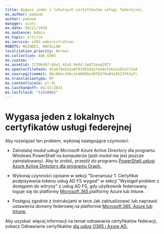 ```yaml
---
title: Wygasa jeden z lokalnych certyfikatów usługi federejnej
ms.author: pebaum
author: pebaum
manager: scotv
ms.date: 04/21/2020
ms.audience: Admin
ms.topic: article
ms.service: o365-administration
ROBOTS: NOINDEX, NOFOLLOW
localization_priority: Normal
ms.collection: Adm_O365
ms.custom: ''
ms.assetid: 172084b7-68a1-42a5-944d-2e871eaa2972
ms.openlocfilehash: 45a679e83aa8f07d65d2e7e84d7eb2a2b5a721e8
ms.sourcegitcommit: 8bc60ec34bc1e40685e3976576e04a2623f63a7c
ms.translationtype: MT
ms.contentlocale: pl-PL
ms.lasthandoff: 04/15/2021
ms.locfileid: "51810062"
---
```

# <a name="one-of-your-on-premises-federation-service-certificates-is-expiring"></a>Wygasa jeden z lokalnych certyfikatów usługi federejnej

Aby rozwiązać ten problem, wykonaj następujące czynności:
  
- Zainstaluj moduł usługi Microsoft Azure Active Directory dla programu Windows PowerShell na komputerze (jeśli moduł nie jest jeszcze zainstalowany). Aby to zrobić, przejdź do programu [PowerShell usługi Azure Active Directory dla programu Graph. ](https://docs.microsoft.com/powershell/azure/active-directory/install-adv2?view=azureadps-2.0)
    
- Wykonaj czynności opisane w sekcji "Scenariusz 1: Certyfikat podpisywania tokenu usług AD FS wygasł" w sekcji "Wystąpił problem z dostępem do witryny" z usług AD FS, gdy użytkownik federowany loguje się do platformy [Microsoft 365,](https://support.microsoft.com/help/2713898/there-was-a-problem-accessing-the-site-error-from-ad-fs-when-a-federat)platformy Azure lub Intune.
    
- Postępuj zgodnie z instrukcjami w tece Jak zaktualizować lub naprawić ustawienia domeny federowej na platformie [Microsoft 365, Azure lub Intune.](https://support.microsoft.com/help/2647048/how-to-update-or-repair-the-settings-of-a-federated-domain-in-office-3)
    
Aby uzyskać więcej informacji na temat odnawiania certyfikatów federacji, zobacz Odnawianie certyfikatów [dla usług O365 i Azure AD.](https://docs.microsoft.com/azure/active-directory/connect/active-directory-aadconnect-o365-certs)
  

